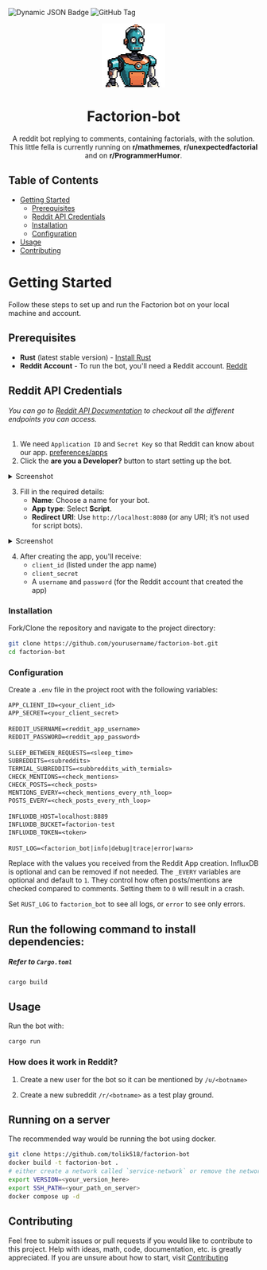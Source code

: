 ![Dynamic JSON Badge](https://img.shields.io/badge/dynamic/json?url=https%3A%2F%2Fapi.github.com%2Frepos%2Ftolik518%2Ffactorion-bot%2Fdeployments%3Fper_page%3D1&query=%24.0.ref&label=Deployed%20version&prefix=v) ![GitHub Tag](https://img.shields.io/github/v/tag/tolik518/factorion-bot?label=Current%20version)

<p align="center">
    <img alt="Factorion-Logo which looks like a robot from futurama" src=".github/image_pixelart_transparent.png" width="128px">
</p>

<h1 align="center"> Factorion-bot </h1>

<p align="center"> 
A reddit bot replying to comments, containing factorials, with the solution.  
This little fella is currently running on <b>r/mathmemes</b>, <b>r/unexpectedfactorial</b> and on <b>r/ProgrammerHumor</b>. 
</p>

## Table of Contents

- [Getting Started](#getting-started)
  - [Prerequisites](#prerequisites)
  - [Reddit API Credentials](#reddit-api-credentials)
  - [Installation](#installation)
  - [Configuration](#configuration)
- [Usage](#usage)
- [Contributing](#contributing)

# Getting Started

Follow these steps to set up and run the Factorion bot on your local machine and account.

## Prerequisites
- **Rust** (latest stable version) - [Install Rust](https://www.rust-lang.org/tools/install)
- **Reddit Account** - To run the bot, you'll need a Reddit account. [Reddit](https://www.reddit.com/)
  
## Reddit API Credentials
###### You can go to [Reddit API Documentation](https://www.reddit.com/dev/api) to checkout all the different endpoints you can access. 
1. We need `Application ID` and `Secret Key` so that Reddit can know about our app. [preferences/apps](https://www.reddit.com/prefs/apps)
2. Click the <b>are you a Developer?</b> button to start setting up the bot.

<details>
<summary>Screenshot</summary>
<img src="https://github.com/user-attachments/assets/140056ac-91ce-4178-8703-19451357adce" \>
</details>

3. Fill in the required details:
   - **Name**: Choose a name for your bot.
   - **App type**: Select **Script**.
   - **Redirect URI**: Use `http://localhost:8080` (or any URI; it’s not used for script bots).
     
<details>
<summary>Screenshot</summary>
    <img src="https://github.com/user-attachments/assets/2450994a-14cf-4f46-9f71-518ceb0c59f5" \>
</details>

4. After creating the app, you'll receive:
   - `client_id` (listed under the app name)
   - `client_secret`
   - A `username` and `password` (for the Reddit account that created the app)


### Installation

Fork/Clone the repository and navigate to the project directory:

```bash
git clone https://github.com/yourusername/factorion-bot.git
cd factorion-bot
```

### Configuration

Create a `.env` file in the project root with the following variables:

```env
APP_CLIENT_ID=<your_client_id>
APP_SECRET=<your_client_secret>

REDDIT_USERNAME=<reddit_app_username>
REDDIT_PASSWORD=<reddit_app_password>

SLEEP_BETWEEN_REQUESTS=<sleep_time>
SUBREDDITS=<subreddits>
TERMIAL_SUBREDDITS=<subbreddits_with_termials>
CHECK_MENTIONS=<check_mentions>
CHECK_POSTS=<check_posts>
MENTIONS_EVERY=<check_mentions_every_nth_loop>
POSTS_EVERY=<check_posts_every_nth_loop>

INFLUXDB_HOST=localhost:8889
INFLUXDB_BUCKET=factorion-test
INFLUXDB_TOKEN=<token>

RUST_LOG=<factorion_bot|info|debug|trace|error|warn>
```

Replace with the values you received from the Reddit App creation.
InfluxDB is optional and can be removed if not needed.
The `_EVERY` variables are optional and default to `1`.
They control how often posts/mentions are checked compared to comments.
Setting them to `0` will result in a crash.

Set `RUST_LOG` to `factorion_bot` to see all logs, or `error` to see only errors.

## Run the following command to install dependencies:

##### Refer to `Cargo.toml`

```bash
cargo build
```

## Usage

Run the bot with:

```bash
cargo run
```
### How does it work in Reddit?
1. Create a new user for the bot so it can be mentioned by `/u/<botname>`

2. Create a new subreddit `/r/<botname>` as a test play ground.

## Running on a server
The recommended way would be running the bot using docker.

```bash
git clone https://github.com/tolik518/factorion-bot
docker build -t factorion-bot .
# either create a network called `service-network` or remove the network if not needed
export VERSION=<your_version_here>
export SSH_PATH=<your_path_on_server>
docker compose up -d
```


## Contributing

Feel free to submit issues or pull requests if you would like to contribute to this project.
Help with ideas, math, code, documentation, etc. is greatly appreciated.
If you are unsure about how to start, visit [Contributing](CONTRIBUTING.md)
